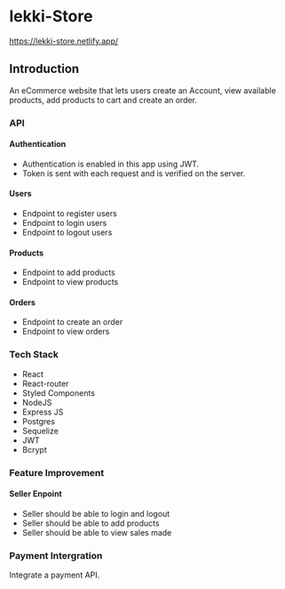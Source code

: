# lekki-Store

https://lekki-store.netlify.app/
## Introduction
An eCommerce website that lets users create an Account, view available products,
add products to cart and create an order.

### API

#### Authentication

- Authentication is enabled in this app using JWT.
- Token is sent with each request and is verified on the server.

#### Users

- Endpoint to register users
- Endpoint to login users
- Endpoint to logout users

#### Products

- Endpoint to add products
- Endpoint to view products

#### Orders

- Endpoint to create an order
- Endpoint to view orders

### Tech Stack

- React
- React-router
- Styled Components
- NodeJS
- Express JS
- Postgres
- Sequelize
- JWT
- Bcrypt

### Feature Improvement

#### Seller Enpoint

- Seller should be able to login and logout
- Seller should be able to add products
- Seller should be able to view sales made

### Payment Intergration

Integrate a payment API.
